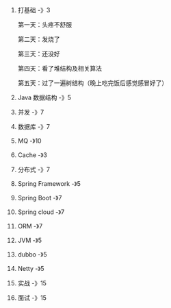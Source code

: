 1. 打基础							-》3

   第一天：头疼不舒服

   第二天：发烧了

   第三天：还没好

   第四天：看了堆结构及相关算法

   第五天：过了一遍树结构（晚上吃完饭后感觉感冒好了）

2. Java 数据结构                -》5

3. 并发                                -》7

4. 数据库                            -》7

5. MQ                                 -》10

6. Cache                            -》3

7. 分布式                           -》7

8. Spring  Framework     -》5

9. Spring Boot                 -》7

10. Spring cloud                -》7

11. ORM                              -》7

12. JVM                                -》5

13. dubbo                           -》5

14. Netty                             -》5

15. 实战                               -》15

16. 面试                               -》15
